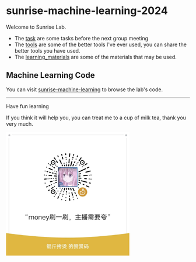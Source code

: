 # sunrise-machine-learning-2024

Welcome to Sunrise Lab.



+ The [task](./tasks/) are some tasks before the next group meeting
+ The [tools](./tools) are some of the better tools I've ever used, you can share the better tools you have used.
+ The [learning_materials](./learning_materials/) are some of the materials that may be used.




## Machine Learning Code

You can visit [sunrise-machine-learning](https://github.com/ZhenhHuang/sunrise-machine-learning) to browse the lab's code.



---

Have fun learning



If you think it will help you, you can treat me to a cup of milk tea, thank you very much.

<img src="./pic/money.jpg" alt="money" style="zoom:33%;" />
